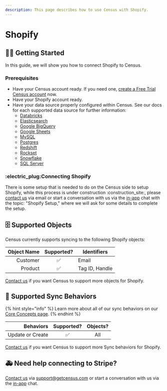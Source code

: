 ```yaml
---
description: This page describes how to use Census with Shopify.
---
```


# Shopify

## 🏃‍♀️ Getting Started

In this guide, we will show you how to connect Shopify to Census.

### Prerequisites

* Have your Census account ready. If you need one, [create a Free Trial Census account](https://app.getcensus.com) now.
* Have your Shopify account ready.
* Have your data source properly configured within Census. See our docs for each supported data source for further information:
  * [Databricks](https://docs.getcensus.com/sources/databricks)
  * [Elasticsearch](../sources/elasticsearch.md)
  * [Google BigQuery](https://docs.getcensus.com/sources/google-bigquery)
  * [Google Sheets](https://docs.getcensus.com/sources/google-sheets)
  * [MySQL](../sources/mysql.md)
  * [Postgres](https://docs.getcensus.com/sources/postgres)
  * [Redshift](https://docs.getcensus.com/sources/redshift)
  * [Rockset](https://docs.getcensus.com/sources/rockset)
  * [Snowflake](https://docs.getcensus.com/sources/snowflake)
  * [SQL Server](../sources/sql-server.md)

### :electric\_plug:Connecting Shopify

There is some setup that is needed to do on the Census side to setup Shopify, while this process is under construction :construction\_site:, please [contact us](mailto:support@getcensus.com) via email or start a conversation with us via the [in-app](https://app.getcensus.com) chat with the topic: "Shopify Setup," where we will ask for some details to complete the setup.

## 🗄 Supported Objects

Census currently supports syncing to the following Shopify objects:

| **Object Name** | **Supported?** | **Identifiers** |
| --------------: | :------------: | --------------- |
|        Customer |        ✅       | Email           |
|         Product |        ✅       | Tag ID, Handle  |

[Contact us](mailto:support@getcensus.com) if you want Census to support more objects for Shopify.

## 🔄 Supported Sync Behaviors

{% hint style="info" %}
Learn more about all of our sync behaviors on our [Core Concepts page](../basics/core-concept.md#the-different-sync-behaviors).
{% endhint %}

|    **Behaviors** | **Supported?** | **Objects?** |
| ---------------: | :------------: | :----------: |
| Update or Create |        ✅       |      All     |

[Contact us](mailto:support@getcensus.com) if you want Census to support more Sync behaviors for Shopify.

## 🚑 Need help connecting to Stripe?

[Contact us](mailto:support@getcensus.com) via support@getcensus.com or start a conversation with us via the [in-app](https://app.getcensus.com) chat.

